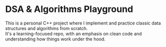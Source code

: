 # DSA & Algorithms Playground

This is a personal C++ project where I implement and practice classic data structures and algorithms from scratch.  
It's a learning-focused repo, with an emphasis on clean code and understanding how things work under the hood.
